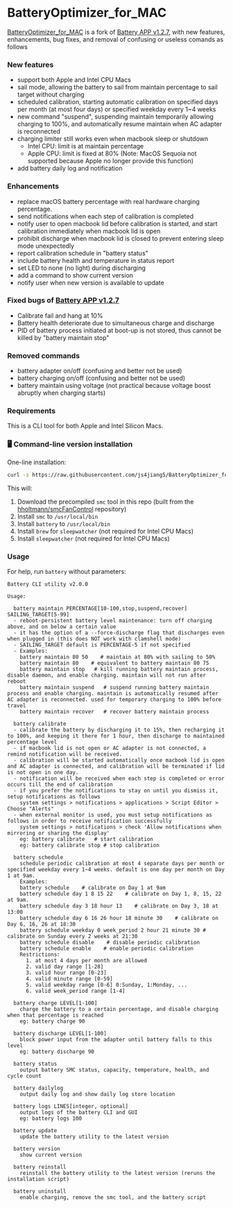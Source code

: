 # BatteryOptimizer_for_MAC

[BatteryOptimizer_for_MAC](https://github.com/js4jiang5/BatteryOptimizer_for_MAC) is a fork of [Battery APP v1.2.7](https://github.com/actuallymentor/battery), with new features, enhancements, bug fixes, and removal of confusing or useless comands as follows

### New features
- support both Apple and Intel CPU Macs
- sail mode, allowing the battery to sail from maintain percentage to sail target without charging
- scheduled calibration, starting automatic calibration on specified days per month (at most four days) or specified weekday every 1~4 weeks
- new command "suspend", suspending maintain temporarily allowing charging to 100%, and automatically resume maintain when AC adapter is reconnected
- charging limiter still works even when macbook sleep or shutdown
  - Intel CPU: limit is at maintain percentage
  - Apple CPU: limit is fixed at 80% (Note: MacOS Sequoia not supported because Apple no longer provide this function)
- add battery daily log and notification

### Enhancements
- replace macOS battery percentage with real hardware charging percentage.
- send notifications when each step of calibration is completed
- notify user to open macbook lid before calibration is started, and start calibration immediately when macbook lid is open
- prohibit discharge when macbook lid is closed to prevent entering sleep mode unexpectedly
- report calibration schedule in "battery status"
- include battery health and temperature in status report
- set LED to none (no light) during discharging
- add a command to show current version
- notify user when new version is available to update

### Fixed bugs of [Battery APP v1.2.7](https://github.com/actuallymentor/battery)
- Calibrate fail and hang at 10%
- Battery health deteriorate due to simultaneous charge and discharge
- PID of battery process initiated at boot-up is not stored, thus cannot be killed by "battery maintain stop" 

### Removed commands
- battery adapter on/off (confusing and better not be used)
- battery charging on/off (confusing and better not be used)
- battery maintain using voltage (not practical because voltage boost abruptly when charging starts)

### Requirements
This is a CLI tool for both Apple and Intel Silicon Macs.

### 🖥 Command-line version installation

One-line installation:

```bash
curl -s https://raw.githubusercontent.com/js4jiang5/BatteryOptimizer_for_MAC/main/setup.sh | bash
```

This will:

1. Download the precompiled `smc` tool in this repo (built from the [hholtmann/smcFanControl](https://github.com/hholtmann/smcFanControl.git) repository)
2. Install `smc` to `/usr/local/bin`
3. Install `battery` to `/usr/local/bin`
4. Install `brew` for `sleepwatcher` (not required for Intel CPU Macs)
5. Install `sleepwatcher` (not required for Intel CPU Macs)

### Usage

For help, run `battery` without parameters:

```
Battery CLI utility v2.0.0

Usage:

  battery maintain PERCENTAGE[10-100,stop,suspend,recover] SAILING_TARGET[5-99]
  - reboot-persistent battery level maintenance: turn off charging above, and on below a certain value
  - it has the option of a --force-discharge flag that discharges even when plugged in (this does NOT work with clamshell mode)
  - SAILING_TARGET default is PERCENTAGE-5 if not specified
  - Examples:
    battery maintain 80 50    # maintain at 80% with sailing to 50%
    battery maintain 80    # equivalent to battery maintain 80 75
    battery maintain stop   # kill running battery maintain process, disable daemon, and enable charging. maintain will not run after reboot
    battery maintain suspend   # suspend running battery maintain process and enable charging. maintain is automatically resumed after AC adapter is reconnected. used for temporary charging to 100% before travel
    battery maintain recover   # recover battery maintain process

  battery calibrate
  - calibrate the battery by discharging it to 15%, then recharging it to 100%, and keeping it there for 1 hour, then discharge to maintained percentage level
  - if macbook lid is not open or AC adapter is not connected, a remind notification will be received.
  - calibration will be started automatically once macbook lid is open and AC adapter is connected, and calibration will be terminated if lid is not open in one day.
  - notification will be received when each step is completed or error occurs till the end of calibration
  - if you prefer the notifications to stay on until you dismiss it, setup notifications as follows
    system settings > notifications > applications > Script Editor > Choose "Alerts"
  - when external monitor is used, you must setup notifications as follows in order to receive notification successfully
    system settings > notifications > check 'Allow notifications when mirroring or sharing the display'
    eg: battery calibrate   # start calibration
    eg: battery calibrate stop # stop calibration

  battery schedule
    schedule periodic calibration at most 4 separate days per month or specified weekday every 1~4 weeks. default is one day per month on Day 1 at 9am.
    Examples:
    battery schedule    # calibrate on Day 1 at 9am
    battery schedule day 1 8 15 22    # calibrate on Day 1, 8, 15, 22 at 9am.
    battery schedule day 3 18 hour 13    # calibrate on Day 3, 18 at 13:00
    battery schedule day 6 16 26 hour 18 minute 30    # calibrate on Day 6, 16, 26 at 18:30
    battery schedule weekday 0 week_period 2 hour 21 minute 30 # calibrate on Sunday every 2 weeks at 21:30
    battery schedule disable    # disable periodic calibration
    battery schedule enable    # enable periodic calibration
    Restrictions:
      1. at most 4 days per month are allowed
      2. valid day range [1-28]
      3. valid hour range [0-23]
      4. valid minute range [0-59]
      5. valid weekday range [0-6] 0:Sunday, 1:Monday, ...
      6. valid week_period range [1-4]

  battery charge LEVEL[1-100]
    charge the battery to a certain percentage, and disable charging when that percentage is reached
    eg: battery charge 90

  battery discharge LEVEL[1-100]
    block power input from the adapter until battery falls to this level
    eg: battery discharge 90

  battery status
    output battery SMC status, capacity, temperature, health, and cycle count 

  battery dailylog
    output daily log and show daily log store location

  battery logs LINES[integer, optional]
    output logs of the battery CLI and GUI
    eg: battery logs 100

  battery update
    update the battery utility to the latest version

  battery version
    show current version

  battery reinstall
    reinstall the battery utility to the latest version (reruns the installation script)

  battery uninstall
    enable charging, remove the smc tool, and the battery script
```

